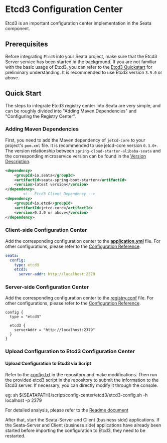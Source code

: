 # Etcd3 Configuration Center

Etcd3 is an important configuration center implementation in the Seata component.

## Prerequisites

Before integrating `Etcd3` into your Seata project, make sure that the Etcd3 Server service has been started in the background. If you are not familiar with the basic usage of Etcd3, you can refer to the [Etcd3 Quickstart](https://etcd.io/docs/v3.5/quickstart) for preliminary understanding. It is recommended to use Etcd3 version `3.5.0` or above.

## Quick Start

The steps to integrate Etcd3 registry center into Seata are very simple, and can be roughly divided into "Adding Maven Dependencies" and "Configuring the Registry Center".

### Adding Maven Dependencies

First, you need to add the Maven dependency of `jetcd-core` to your project's `pom.xml` file. It is recommended to use jetcd-core version `0.3.0+`. The version relationship between `spring-cloud-starter-alibaba-seata` and the corresponding microservice version can be found in the [Version Description](https://github.com/alibaba/spring-cloud-alibaba/wiki/%E7%89%88%E6%9C%AC%E8%AF%B4%E6%98%8E).

```xml
<dependency>
    <groupId>io.seata</groupId>
    <artifactId>seata-spring-boot-starter</artifactId>
    <version>latest version</version>
</dependency>
        <!-- Etcd3 Client Dependency -->
<dependency>
    <groupId>io.etcd</groupId>
    <artifactId>jetcd-core</artifactId>
    <version>0.3.0 or above</version>
</dependency>
```

### Client-side Configuration Center

Add the corresponding configuration center to the [**application.yml**](https://github.com/seata/seata/blob/develop/script/client/spring/application.yml) file. For other configurations, please refer to the [Configuration Reference](https://github.com/seata/seata/tree/develop/script/client).

```yaml
seata:
  config:
    type: etcd3
    etcd3:
      server-addr: http://localhost:2379
```

### Server-side Configuration Center

Add the corresponding configuration center to the [registry.conf](https://github.com/seata/seata/blob/develop/script/server/config/registry.conf) file. For other configurations, please refer to the [Configuration Reference](https://github.com/seata/seata/tree/develop/script/server).

```
config {
  type = "etcd3"

  etcd3 {
    serverAddr = "http://localhost:2379"
  }
}

```

### Upload Configuration to Etcd3 Configuration Center

#### Upload Configuration to Etcd3 via Script

Refer to the [config.txt](https://github.com/seata/seata/tree/develop/script/config-center) in the repository and make modifications. Then run the provided etcd3 script in the repository to submit the information to the Etcd3 server. If necessary, you can directly modify it through the console.

eg: sh ${SEATAPATH}/script/config-center/etcd3/etcd3-config.sh -h localhost -p 2379

For detailed analysis, please refer to the [Readme document](https://github.com/seata/seata/blob/develop/script/config-center/README.md)

After that, start the Seata-Server and Client (business side) applications. If the Seata-Server and Client (business side) applications have already been started before importing the configuration to Etcd3, they need to be restarted.
